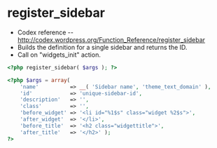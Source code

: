 # register_sidebar
- Codex reference -- http://codex.wordpress.org/Function_Reference/register_sidebar
- Builds the definition for a single sidebar and returns the ID. 
- Call on "widgets_init" action.

```php
<?php register_sidebar( $args ); ?> 
```

```php
<?php $args = array(
    'name'          => __( 'Sidebar name', 'theme_text_domain' ),
    'id'            => 'unique-sidebar-id',
    'description'   => '',
    'class'         => '',
    'before_widget' => '<li id="%1$s" class="widget %2$s">',
    'after_widget'  => '</li>',
    'before_title'  => '<h2 class="widgettitle">',
    'after_title'   => '</h2>' ); 
?>
```
